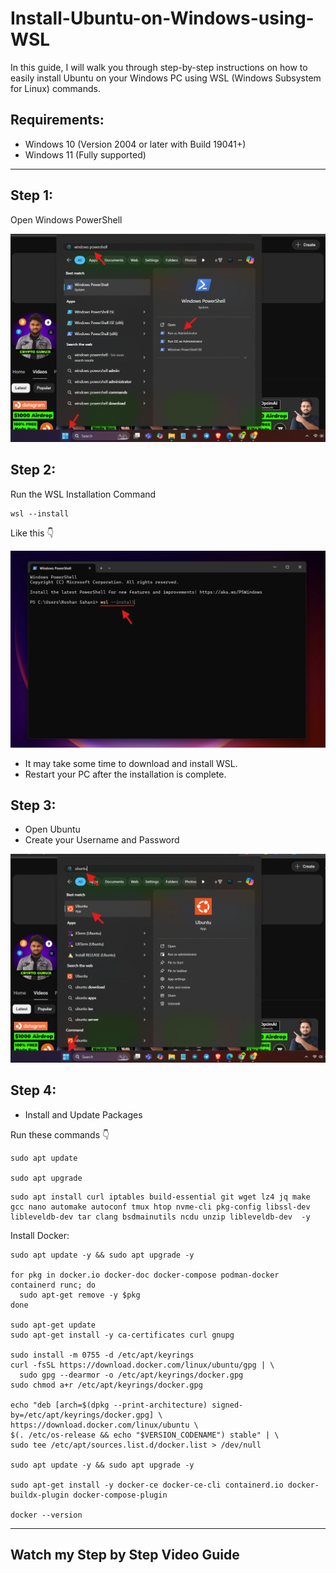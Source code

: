 # Install-Ubuntu-on-Windows-using-WSL
In this guide, I will walk you through step-by-step instructions on how to easily install Ubuntu on your Windows PC using WSL (Windows Subsystem for Linux) commands.

## Requirements:
- Windows 10 (Version 2004 or later with Build 19041+)
- Windows 11 (Fully supported)

---

## Step 1:

Open Windows PowerShell

![image alt](https://github.com/CryptoGurujiOG/Install-Ubuntu-on-Windows-using-WSL/blob/c1062e2232490323d907b3fc2aa65af413ce9fb9/Screenshot%201.png)

## Step 2:

Run the WSL Installation Command

```
wsl --install
```
Like this 👇

![image alt](https://github.com/CryptoGurujiOG/Install-Ubuntu-on-Windows-using-WSL/blob/324d30708e6d69259b9af26ac4a9a022e1109fc7/Screenshot%202.png)

- It may take some time to download and install WSL.
- Restart your PC after the installation is complete.

## Step 3:

- Open Ubuntu
- Create your Username and Password

![image alt](https://github.com/CryptoGurujiOG/Install-Ubuntu-on-Windows-using-WSL/blob/ba51783d39a640b6b5b37ef6ea688f9fdd25e1cb/Screenshot%203.png)

## Step 4:

- Install and Update Packages

Run these commands 👇

```
sudo apt update

sudo apt upgrade
```

```
sudo apt install curl iptables build-essential git wget lz4 jq make gcc nano automake autoconf tmux htop nvme-cli pkg-config libssl-dev libleveldb-dev tar clang bsdmainutils ncdu unzip libleveldb-dev  -y
```

Install Docker:

```
sudo apt update -y && sudo apt upgrade -y

for pkg in docker.io docker-doc docker-compose podman-docker containerd runc; do 
  sudo apt-get remove -y $pkg 
done

sudo apt-get update
sudo apt-get install -y ca-certificates curl gnupg

sudo install -m 0755 -d /etc/apt/keyrings
curl -fsSL https://download.docker.com/linux/ubuntu/gpg | \
  sudo gpg --dearmor -o /etc/apt/keyrings/docker.gpg
sudo chmod a+r /etc/apt/keyrings/docker.gpg

echo "deb [arch=$(dpkg --print-architecture) signed-by=/etc/apt/keyrings/docker.gpg] \
https://download.docker.com/linux/ubuntu \
$(. /etc/os-release && echo "$VERSION_CODENAME") stable" | \
sudo tee /etc/apt/sources.list.d/docker.list > /dev/null

sudo apt update -y && sudo apt upgrade -y

sudo apt-get install -y docker-ce docker-ce-cli containerd.io docker-buildx-plugin docker-compose-plugin

docker --version
```

---

## Watch my Step by Step Video Guide

